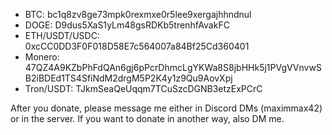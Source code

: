 - BTC: bc1q8zv8ge73mpk0rexmxe0r5lee9xergajhhndnul
- DOGE: D9dus5XaS1yLm48gsRDKb5trenhfAvakFC
- ETH/USDT/USDC: 0xcCC0DD3F0F018D58E7c564007a84Bf25Cd360401
- Monero: 47QZ4A9KZbPhFdQAn6gj6pPcrDhmcLgYKWa8S8jbHHk5j1PVgVVnvwSB2iBDEd1TS4SfiNdM2drgM5P2K4y1z9Qu9AovXpj
- Tron/USDT: TJkmSeaQeUqqm7TCuSzcDGNB3etzExPCrC

After you donate, please message me either in Discord DMs (maximmax42) or in the server. If you want to donate in another way, also DM me.
